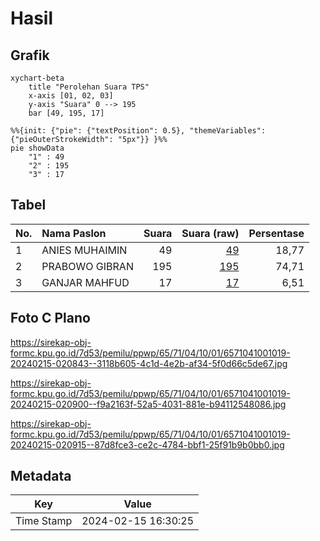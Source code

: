 # Hasil

## Grafik

```mermaid
xychart-beta
    title "Perolehan Suara TPS"
    x-axis [01, 02, 03]
    y-axis "Suara" 0 --> 195
    bar [49, 195, 17]
```

```mermaid
%%{init: {"pie": {"textPosition": 0.5}, "themeVariables": {"pieOuterStrokeWidth": "5px"}} }%%
pie showData
    "1" : 49
    "2" : 195
    "3" : 17
```

## Tabel

| No. | Nama Paslon    | Suara | Suara (raw) | Persentase |
|:--- |:-------------- | -----:| -----------:| ----------:|
| 1   | ANIES MUHAIMIN | 49    | [49][p-1]   | 18,77      |
| 2   | PRABOWO GIBRAN | 195   | [195][p-2]  | 74,71      |
| 3   | GANJAR MAHFUD  | 17    | [17][p-3]   | 6,51       |


[p-1]: https://github.com/gigit-pemilu/pemilu-2024-65-kalimantan-utara/blob/main/pilpres/hitung-suara/sub/65-kalimantan-utara/sub/71-kota-tarakan/sub/04-tarakan-utara/sub/1001-juata-laut/sub/019-tps/sub/paslon-1.txt
[p-2]: https://github.com/gigit-pemilu/pemilu-2024-65-kalimantan-utara/blob/main/pilpres/hitung-suara/sub/65-kalimantan-utara/sub/71-kota-tarakan/sub/04-tarakan-utara/sub/1001-juata-laut/sub/019-tps/sub/paslon-2.txt
[p-3]: https://github.com/gigit-pemilu/pemilu-2024-65-kalimantan-utara/blob/main/pilpres/hitung-suara/sub/65-kalimantan-utara/sub/71-kota-tarakan/sub/04-tarakan-utara/sub/1001-juata-laut/sub/019-tps/sub/paslon-3.txt

## Foto C Plano

https://sirekap-obj-formc.kpu.go.id/7d53/pemilu/ppwp/65/71/04/10/01/6571041001019-20240215-020843--3118b605-4c1d-4e2b-af34-5f0d66c5de67.jpg

https://sirekap-obj-formc.kpu.go.id/7d53/pemilu/ppwp/65/71/04/10/01/6571041001019-20240215-020900--f9a2163f-52a5-4031-881e-b94112548086.jpg

https://sirekap-obj-formc.kpu.go.id/7d53/pemilu/ppwp/65/71/04/10/01/6571041001019-20240215-020915--87d8fce3-ce2c-4784-bbf1-25f91b9b0bb0.jpg


## Metadata

| Key        | Value               |
| ---------- | ------------------- |
| Time Stamp | 2024-02-15 16:30:25 |



